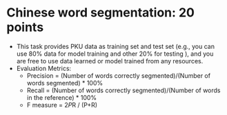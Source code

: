 # Chinese word segmentation: 20 points

- This task provides PKU data as training set and test set (e.g., you can use 80% data for model training and other 20% for testing ), and you are free to use data learned or model trained from any resources.
- Evaluation Metrics:
  - Precision = (Number of words correctly segmented)/(Number of words segmented) * 100%
  - Recall = (Number of words correctly segmented)/(Number of words in the reference) * 100%
  - F measure = 2*P*R / (P+R)

